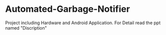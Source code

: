 # Automated-Garbage-Notifier
Project including Hardware and Android Application.
For Detail read the ppt named "Discription" 
